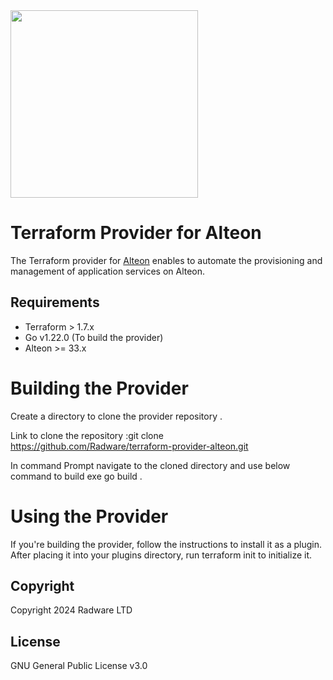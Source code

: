 <img src="https://www.radware.com/RadwareSite/MediaLibraries/Images/logo.svg" width="300px">

# Terraform Provider for Alteon
The Terraform provider for [Alteon](https://www.radware.com/products/alteon/) enables to automate the provisioning and management of application services on Alteon. 

## Requirements

- Terraform > 1.7.x
- Go v1.22.0 (To build the provider)
- Alteon >= 33.x


# Building the Provider

Create a directory to clone the provider repository .

Link to clone the repository :git clone https://github.com/Radware/terraform-provider-alteon.git

In command Prompt navigate to the cloned directory and use below command to build exe
		go build .

# Using the Provider

If you're building the provider, follow the instructions to install it as a plugin. After placing it into your plugins directory, run terraform init to initialize it.

## Copyright

Copyright 2024 Radware LTD

## License
GNU General Public License v3.0
